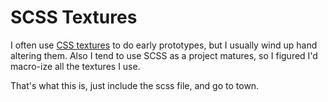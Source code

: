 SCSS Textures
=============

I often use [CSS textures](https://leaverou.github.io/css3patterns/#) to do early prototypes, but I usually wind up hand altering them. Also I tend to use SCSS as a project matures, so I figured I'd macro-ize all the textures I use.

That's what this is, just include the scss file, and go to town.
